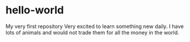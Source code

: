 # hello-world
My very first repository
Very excited to learn something new daily.  I have lots of animals and would not trade them for all the money in the world. 
